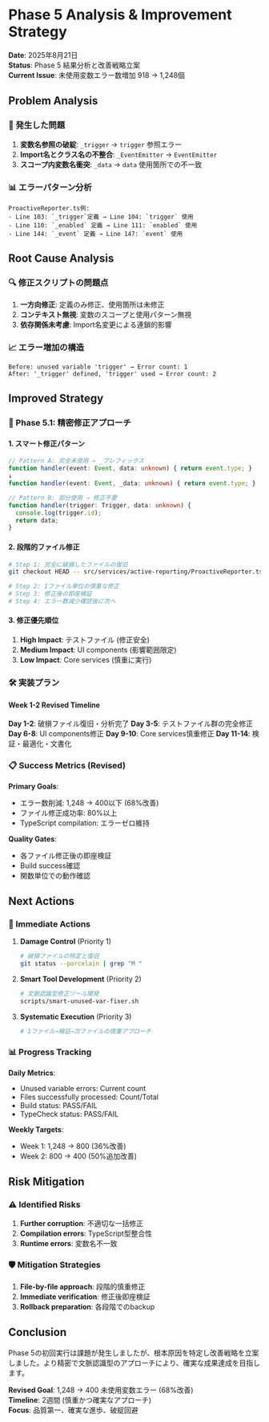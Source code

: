 # Phase 5 Analysis & Improvement Strategy

**Date**: 2025年8月21日  
**Status**: Phase 5 結果分析と改善戦略立案  
**Current Issue**: 未使用変数エラー数増加 918 → 1,248個

## Problem Analysis

### 🚨 発生した問題
1. **変数名参照の破綻**: `_trigger` → `trigger` 参照エラー
2. **Import名とクラス名の不整合**: `_EventEmitter` → `EventEmitter` 
3. **スコープ内変数名衝突**: `_data` → `data` 使用箇所での不一致

### 📊 エラーパターン分析
```
ProactiveReporter.ts例:
- Line 103: `_trigger`定義 → Line 104: `trigger` 使用
- Line 110: `_enabled` 定義 → Line 111: `enabled` 使用  
- Line 144: `_event` 定義 → Line 147: `event` 使用
```

## Root Cause Analysis

### 🔍 修正スクリプトの問題点
1. **一方向修正**: 定義のみ修正、使用箇所は未修正
2. **コンテキスト無視**: 変数のスコープと使用パターン無視
3. **依存関係未考慮**: Import名変更による連鎖的影響

### 📈 エラー増加の構造
```
Before: unused variable 'trigger' → Error count: 1
After: '_trigger' defined, 'trigger' used → Error count: 2
```

## Improved Strategy

### 🎯 Phase 5.1: 精密修正アプローチ

#### 1. **スマート修正パターン**
```typescript
// Pattern A: 完全未使用 → _プレフィックス
function handler(event: Event, data: unknown) { return event.type; }
↓
function handler(event: Event, _data: unknown) { return event.type; }

// Pattern B: 部分使用 → 修正不要
function handler(trigger: Trigger, data: unknown) { 
  console.log(trigger.id); 
  return data; 
}
```

#### 2. **段階的ファイル修正**
```bash
# Step 1: 完全に破損したファイルの復旧
git checkout HEAD -- src/services/active-reporting/ProactiveReporter.ts

# Step 2: 1ファイル単位の慎重な修正
# Step 3: 修正後の即座検証
# Step 4: エラー数減少確認後に次へ
```

#### 3. **修正優先順位**
1. **High Impact**: テストファイル (修正安全)
2. **Medium Impact**: UI components (影響範囲限定)
3. **Low Impact**: Core services (慎重に実行)

### 🛠️ 実装プラン

#### Week 1-2 Revised Timeline

**Day 1-2**: 破損ファイル復旧・分析完了
**Day 3-5**: テストファイル群の完全修正  
**Day 6-8**: UI components修正
**Day 9-10**: Core services慎重修正
**Day 11-14**: 検証・最適化・文書化

### 📋 Success Metrics (Revised)

**Primary Goals**:
- エラー数削減: 1,248 → 400以下 (68%改善)
- ファイル修正成功率: 80%以上  
- TypeScript compilation: エラーゼロ維持

**Quality Gates**:
- 各ファイル修正後の即座検証
- Build success確認
- 関数単位での動作確認

## Next Actions

### 🚀 Immediate Actions

1. **Damage Control** (Priority 1)
   ```bash
   # 破損ファイルの特定と復旧
   git status --porcelain | grep "M "
   ```

2. **Smart Tool Development** (Priority 2)  
   ```bash
   # 文脈認識型修正ツール開発
   scripts/smart-unused-var-fixer.sh
   ```

3. **Systematic Execution** (Priority 3)
   ```bash
   # 1ファイル→検証→次ファイルの慎重アプローチ
   ```

### 📊 Progress Tracking

**Daily Metrics**:
- Unused variable errors: Current count
- Files successfully processed: Count/Total
- Build status: PASS/FAIL
- TypeCheck status: PASS/FAIL

**Weekly Targets**:
- Week 1: 1,248 → 800 (36%改善)
- Week 2: 800 → 400 (50%追加改善)

## Risk Mitigation

### ⚠️ Identified Risks
1. **Further corruption**: 不適切な一括修正
2. **Compilation errors**: TypeScript型整合性
3. **Runtime errors**: 変数名不一致

### 🛡️ Mitigation Strategies
1. **File-by-file approach**: 段階的慎重修正
2. **Immediate verification**: 修正後即座検証
3. **Rollback preparation**: 各段階でのbackup

## Conclusion

Phase 5の初回実行は課題が発生しましたが、根本原因を特定し改善戦略を立案しました。より精密で文脈認識型のアプローチにより、確実な成果達成を目指します。

**Revised Goal**: 1,248 → 400 未使用変数エラー (68%改善)  
**Timeline**: 2週間 (慎重かつ確実なアプローチ)  
**Focus**: 品質第一、確実な進歩、破綻回避